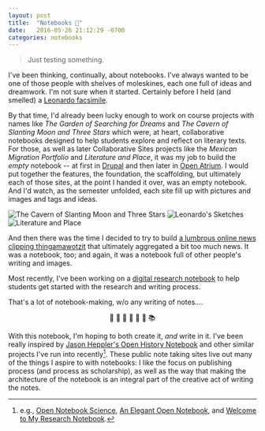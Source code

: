 ```yaml
---
layout: post
title:  "Notebooks 📓"
date:   2016-05-26 21:12:29 -0700
categories: notebooks
---
```


<blockquote>Just testing something.</blockquote>

I've been thinking, continually, about notebooks. I've always wanted to be one of those people with shelves of moleskines, each one full of ideas and dreamwork. I'm not sure when it started. Certainly before I held (and smelled) a [Leonardo facsimile](http://www.library.ucla.edu/arts/elmer-belt-library-vinciana).

By that time, I'd already been lucky enough to work on course projects with names like *The Garden of Searching for Dreams* and *The Cavern of Slanting Moon and Three Stars* which were, at heart, collaborative notebooks designed to help students explore and reflect on literary texts. For those, as well as later Collaborative Sites projects like the *Mexican Migration Portfolio* and *Literature and Place*, it was my job to build the *empty* notebook -- at first in [Drupal](http://drupal.org) and then later in [Open Atrium](http://www.openatrium.com/#!/). I would put together the features, the foundation, the scaffolding, but ultimately each of those sites, at the point I handed it over, was an empty notebook. And I'd watch, as the semester unfolded, each site fill up with pictures and images and tags and ideas.

<section id="photos3">
  <img src="https://www.evernote.com/l/AN9QgpF8jMJJ5aH-7MTDgY_l-OtSP8WTejUB/image.png" alt="The Cavern of Slanting Moon and Three Stars">
  <img src="http://blogs.library.ucla.edu/special/files/2011/11/Belt-Vinciana-bookplate-full-web-300x254.jpg" alt="Leonardo's Sketches">
  <img src="https://www.evernote.com/l/AN-9GZYQmhhFcKCY5oxfgxE0oxOSffGkGDsB/image.png" alt="Literature and Place">
</section>

And then there was the time I decided to try to build [a lumbrous online news clipping thingamawotzit](https://web.archive.org/web/20080703041339/http://newsobama.org/?) that ultimately aggregated a bit too much news. It was a notebook, too; and again, it was a notebook full of other people's writing and images.

Most recently, I've been working on a [digital research notebook](http://j.mp/my-notebook) to help students get started with the research and writing process.

That's a lot of notebook-making, w/o any writing of notes....

<center> 📓 📕 📗 📘 📔 📒 📚  </center>

With this notebook, I'm hoping to both create it, *and* write in it. I've been really inspired by [Jason Heppler's Open History Notebook](http://notebook.jasonheppler.org/) and other similar projects I've run into recently[^fn-example-notebooks]. These public note taking sites live out many of the things I aspire to with notebooks: I like the focus on publishing process (and process as scholarship), as well as the way that making the architecture of the notebook is an integral part of the creative act of writing the notes.

[^fn-example-notebooks]: e.g., [Open Notebook Science](https://en.wikipedia.org/w/index.php?title=Open_notebook_science&oldid=719360582), [An Elegant Open Notebook](https://electricarchaeology.ca/2015/10/06/an-elegant-open-notebook/), and [Welcome to My Research Notebook](http://notebook.lincolnmullen.com/).
